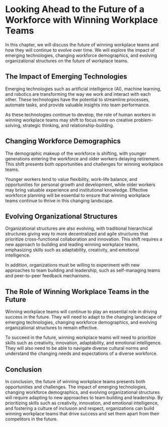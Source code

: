 Looking Ahead to the Future of a Workforce with Winning Workplace Teams
=====================================================================================================

In this chapter, we will discuss the future of winning workplace teams and how they will continue to evolve over time. We will explore the impact of emerging technologies, changing workforce demographics, and evolving organizational structures on the future of workplace teams.

The Impact of Emerging Technologies
-----------------------------------

Emerging technologies such as artificial intelligence (AI), machine learning, and robotics are transforming the way we work and interact with each other. These technologies have the potential to streamline processes, automate tasks, and provide valuable insights into team performance.

As these technologies continue to develop, the role of human workers in winning workplace teams may shift to focus more on creative problem-solving, strategic thinking, and relationship-building.

Changing Workforce Demographics
-------------------------------

The demographic makeup of the workforce is shifting, with younger generations entering the workforce and older workers delaying retirement. This shift presents both opportunities and challenges for winning workplace teams.

Younger workers tend to value flexibility, work-life balance, and opportunities for personal growth and development, while older workers may bring valuable experience and institutional knowledge. Effective workforce planning will be essential to ensure that winning workplace teams continue to thrive in this changing landscape.

Evolving Organizational Structures
----------------------------------

Organizational structures are also evolving, with traditional hierarchical structures giving way to more decentralized and agile structures that prioritize cross-functional collaboration and innovation. This shift requires a new approach to building and leading winning workplace teams, emphasizing skills such as adaptability, creativity, and emotional intelligence.

In addition, organizations must be willing to experiment with new approaches to team building and leadership, such as self-managing teams and peer-to-peer feedback mechanisms.

The Role of Winning Workplace Teams in the Future
-------------------------------------------------

Winning workplace teams will continue to play an essential role in driving success in the future. They will need to adapt to the changing landscape of emerging technologies, changing workforce demographics, and evolving organizational structures to remain effective.

To succeed in the future, winning workplace teams will need to prioritize skills such as creativity, innovation, adaptability, and emotional intelligence. They will also need to be able to navigate diverse cultural norms and understand the changing needs and expectations of a diverse workforce.

Conclusion
----------

In conclusion, the future of winning workplace teams presents both opportunities and challenges. The impact of emerging technologies, changing workforce demographics, and evolving organizational structures will require adapting to new approaches to team building and leadership. By prioritizing skills such as creativity, innovation, and emotional intelligence, and fostering a culture of inclusion and respect, organizations can build winning workplace teams that drive success and set them apart from their competitors in the future.
